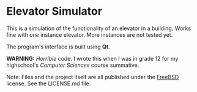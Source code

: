 # Elevator Simulator

This is a simulation of the functionality of an elevator in a building. Works fine with *one* instance elevator. More instances are not tested yet.

The program's interface is built using **Qt**.

**WARNING:** *Horrible* code. I wrote this when I was in grade 12 for my highschool's *Computer Sciences* course summative.

Note: Files and the project itself are all published under the [FreeBSD](http://www.freebsd.org/copyright/freebsd-license.html "The FreeBSD Copyright") license. See the LICENSE.md file.
